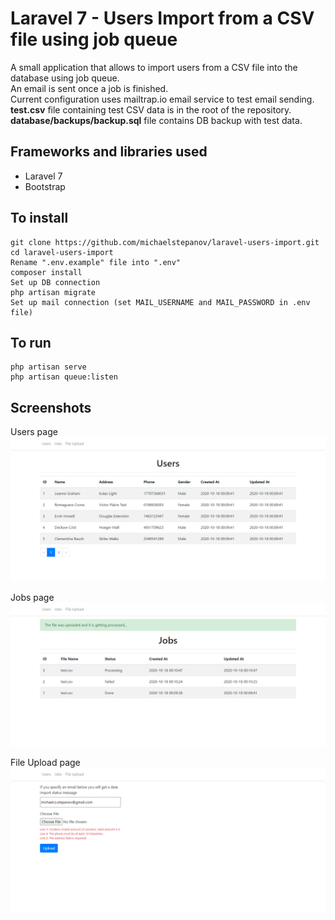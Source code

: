 # Laravel 7 - Users Import from a CSV file using job queue

A small application that allows to import users from a CSV file into the database using job queue.  
An email is sent once a job is finished.  
Current configuration uses mailtrap.io email service to test email sending.  
**test.csv** file containing test CSV data is in the root of the repository.  
**database/backups/backup.sql** file contains DB backup with test data.  

## Frameworks and libraries used

* Laravel 7
* Bootstrap

## To install

    git clone https://github.com/michaelstepanov/laravel-users-import.git
    cd laravel-users-import
    Rename ".env.example" file into ".env"
    composer install
    Set up DB connection
    php artisan migrate
    Set up mail connection (set MAIL_USERNAME and MAIL_PASSWORD in .env file)
	
## To run

	php artisan serve
	php artisan queue:listen

## Screenshots

Users page
![List page](public/screenshots/users.png?raw=true "Users page")

Jobs page
![Login page](public/screenshots/jobs.png?raw=true "Jobs page")

File Upload page
![Login page](public/screenshots/file_upload.png?raw=true "File Upload page")
